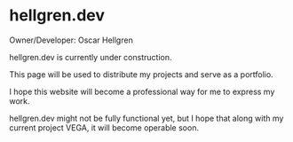 # hellgren.dev
Owner/Developer: Oscar Hellgren

hellgren.dev is currently under construction.

This page will be used to distribute my projects and serve as a portfolio.

I hope this website will become a professional way for me to express my work.

hellgren.dev might not be fully functional yet, but I hope that along with my current project VEGA, it will become operable soon.
